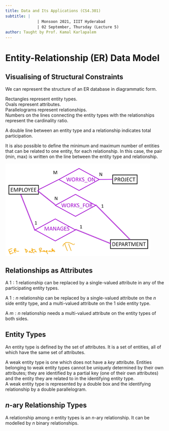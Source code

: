 ```yaml
---
title: Data and Its Applications (CS4.301)
subtitle: |
              | Monsoon 2021, IIIT Hyderabad
              | 02 September, Thursday (Lecture 5)
author: Taught by Prof. Kamal Karlapalem
---
```


# Entity-Relationship (ER) Data Model
## Visualising of Structural Constraints
We can represent the structure of an ER database in diagrammatic form.  

Rectangles represent entity types.  
Ovals represent attributes.  
Parallelograms represent relationships.  
Numbers on the lines connecting the entity types with the relationships represent the cardinality ratio.  

A double line between an entity type and a relationship indicates total participation.  

It is also possible to define the minimum and maximum number of entities that can be related to one entity, for each relationship. In this case, the pair (min, max) is written on the line between the entity type and relationship.

![ER Structural Constraints](diag.png)

## Relationships as Attributes
A $1:1$ relationship can be replaced by a single-valued attribute in any of the participating entity types.  

A $1:n$ relationship can be replaced by a single-valued attribute on the $n$ side entity type, and a multi-valued attribute on the 1 side entity type.  

A $m:n$ relationship needs a multi-valued attribute on the entity types of both sides.

## Entity Types
An entity type is defined by the set of attributes. It is a set of entities, all of which have the same set of attributes.  

A weak entity type is one which does not have a *key* attribute. Entities belonging to weak entity types cannot be uniquely determined by their own attributes; they are identified by a partial key (one of their own attributes) and the entity they are related to in the identifying entity type.  
A weak entity type is represented by a double box and the identifying relationship by a double parallelogram.

## $n$-ary Relationship Types
A relationship among $n$ entity types is an $n$-ary relationship. It can be modelled by $n$ binary relationships.  

